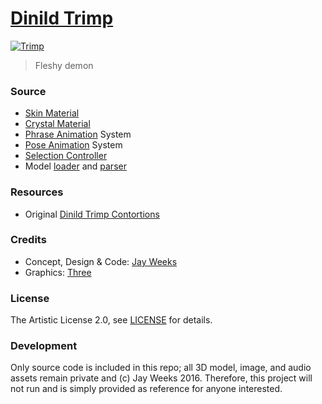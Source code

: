 # [Dinild Trimp][trimp-url]

[![Trimp][trimp-image-url]][trimp-url]

> Fleshy demon

### Source

* [Skin Material][skin-source-url]
* [Crystal Material][crystal-source-url]
* [Phrase Animation][phrase-source-url] System
* [Pose Animation][pose-source-url] System
* [Selection Controller][selection-source-url]
* Model [loader][model-load-source-url] and [parser][model-parse-source-url]

### Resources

* Original [Dinild Trimp Contortions][dinild-tumblr-url]

### Credits

* Concept, Design & Code: [Jay Weeks][portfolio-url]
* Graphics: [Three][three-url]

### License

The Artistic License 2.0, see [LICENSE][license-source-url] for details.

### Development

Only source code is included in this repo; all 3D model, image, and audio assets remain private and (c) Jay Weeks 2016.
Therefore, this project will not run and is simply provided as reference for anyone interested.


[trimp-url]: https://jayweeks.com/trimp/
[trimp-image-url]: https://jayweeks.com/trimp/assets/images/og-image.png

[skin-source-url]: https://github.com/jpweeks/dinild-trimp/blob/master/src/materials/SkinMaterial.js
[crystal-source-url]: https://github.com/jpweeks/dinild-trimp/blob/master/src/materials/CrystalMaterial.js
[phrase-source-url]: https://github.com/jpweeks/dinild-trimp/blob/master/src/animations/PhraseAnimation.js
[pose-source-url]: https://github.com/jpweeks/dinild-trimp/blob/master/src/animations/PoseAnimation.js
[selection-source-url]: https://github.com/jpweeks/dinild-trimp/blob/master/src/controls/SelectionControls.js
[model-load-source-url]: https://github.com/jpweeks/dinild-trimp/blob/master/src/utils/model-load.js
[model-parse-source-url]: https://github.com/jpweeks/dinild-trimp/blob/master/src/utils/model-parse.js

[dinild-tumblr-url]: http://dinild.tumblr.com

[portfolio-url]: https://jayweeks.com
[source-url]: https://github.com/jpweeks/dinild-trimp
[three-url]: http://threejs.org

[license-source-url]: https://github.com/jpweeks/dinild-trimp/blob/master/LICENSE
